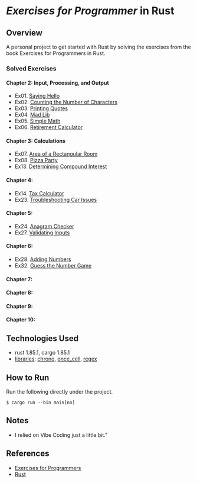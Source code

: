 # *Exercises for Programmer* in Rust

## Overview
A personal project to get started with Rust by solving the exercises from the book Exercises for Programmers in Rust.

### Solved Exercises
#### Chapter 2: Input, Processing, and Output
- Ex01. [Saying Hello](src/bin/main01.rs)
- Ex02. [Counting the Number of Characters](src/bin/main02.rs)
- Ex03. [Printing Quotes](src/bin/main03.rs)
- Ex04. [Mad Lib](src/bin/main04.rs)
- Ex05. [Simple Math](src/bin/main05.rs)
- Ex06. [Retirement Calculator](src/bin/main06.rs)
#### Chapter 3: Calculations
- Ex07. [Area of a Rectangular Room](src/bin/main07.rs)
- Ex08. [Pizza Party](src/bin/main08.rs)
- Ex13. [Determining Compound Interest](src/bin/main13.rs)
#### Chapter 4:
- Ex14. [Tax Calculator](src/bin/main14.rs)
- Ex23. [Troubleshooting Car Issues](src/bin/main23.rs)
#### Chapter 5:
- Ex24. [Anagram Checker](src/bin/main24.rs)
- Ex27. [Validating Inputs](src/bin/main27.rs)
#### Chapter 6:
- Ex28. [Adding Numbers](src/bin/main28.rs)
- Ex32. [Guess the Number Game](src/bin/main32.rs)
#### Chapter 7:
#### Chapter 8:
#### Chapter 9:
#### Chapter 10:

## Technologies Used

- rust 1.85.1, cargo 1.85.1
- [libraries](Cargo.toml): [chrono](https://docs.rs/chrono/latest/chrono/), [once_cell](https://docs.rs/once_cell/latest/once_cell/), [regex](https://docs.rs/regex/latest/regex/)

## How to Run
Run the following directly under the project.
```
$ cargo run --bin main[nn]
```

## Notes
- I relied on Vibe Coding just a little bit."

## References
- [Exercises for Programmers](https://www.oreilly.com/library/view/exercises-for-programmers/9781680501513/)
- [Rust](https://www.rust-lang.org/)
